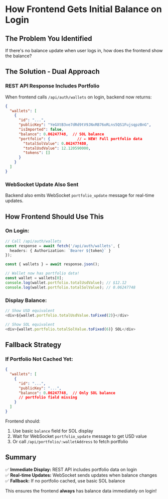 # How Frontend Gets Initial Balance on Login

## The Problem You Identified
If there's no balance update when user logs in, how does the frontend show the balance?

## The Solution - Dual Approach

### REST API Response Includes Portfolio
When frontend calls `/api/auth/wallets` on login, backend now returns:

```json
{
  "wallets": [
    {
      "id": "...",
      "publicKey": "YeGXtB3ve7dRd9tV9JNxRB76oRLns5QS1FujsqpzBnG",
      "isImported": false,
      "balance": 0.06247748,  // SOL balance
      "portfolio": {            // ← NEW! Full portfolio data
        "totalSolValue": 0.062477480,
        "totalUsdValue": 12.120590000,
        "tokens": []
      }
    }
  ]
}
```

### WebSocket Update Also Sent
Backend also emits WebSocket `portfolio_update` message for real-time updates.

## How Frontend Should Use This

### On Login:
```typescript
// Call /api/auth/wallets
const response = await fetch('/api/auth/wallets', {
  headers: { Authorization: `Bearer ${token}` }
});

const { wallets } = await response.json();

// Wallet now has portfolio data!
const wallet = wallets[0];
console.log(wallet.portfolio.totalUsdValue); // $12.12
console.log(wallet.portfolio.totalSolValue); // 0.06247748
```

### Display Balance:
```typescript
// Show USD equivalent
<div>${wallet.portfolio.totalUsdValue.toFixed(2)}</div>

// Show SOL equivalent  
<div>{wallet.portfolio.totalSolValue.toFixed(6)} SOL</div>
```

## Fallback Strategy

### If Portfolio Not Cached Yet:
```json
{
  "wallets": [
    {
      "id": "...",
      "publicKey": "...",
      "balance": 0.06247748,  // Only SOL balance
      // portfolio field missing
    }
  ]
}
```

Frontend should:
1. Use basic `balance` field for SOL display
2. Wait for WebSocket `portfolio_update` message to get USD value
3. Or call `/api/portfolio/:walletAddress` to fetch portfolio

## Summary

✅ **Immediate Display:** REST API includes portfolio data on login  
✅ **Real-time Updates:** WebSocket sends updates when balance changes  
✅ **Fallback:** If no portfolio cached, use basic SOL balance  

This ensures the frontend **always** has balance data immediately on login!
